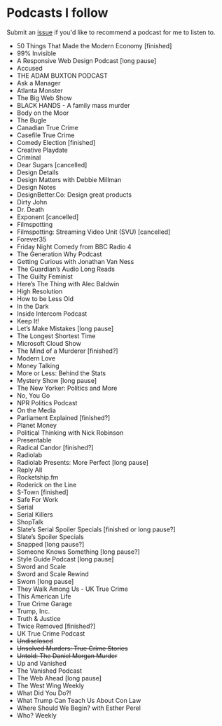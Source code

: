 # Podcasts I follow

Submit an [issue](https://github.com/yaili/podcasts/issues/new) if you'd like to recommend a podcast for me to listen to.

- 50 Things That Made the Modern Economy [finished]
- 99% Invisible
- A Responsive Web Design Podcast [long pause]
- Accused
- THE ADAM BUXTON PODCAST
- Ask a Manager
- Atlanta Monster
- The Big Web Show
- BLACK HANDS - A family mass murder
- Body on the Moor
- The Bugle
- Canadian True Crime
- Casefile True Crime
- Comedy Election [finished]
- Creative Playdate
- Criminal
- Dear Sugars [cancelled]
- Design Details
- Design Matters with Debbie Millman 
- Design Notes
- DesignBetter.Co: Design great products
- Dirty John
- Dr. Death
- Exponent [cancelled]
- Filmspotting
- Filmspotting: Streaming Video Unit (SVU) [cancelled]
- Forever35
- Friday Night Comedy from BBC Radio 4
- The Generation Why Podcast
- Getting Curious with Jonathan Van Ness
- The Guardian’s Audio Long Reads
- The Guilty Feminist
- Here’s The Thing with Alec Baldwin
- High Resolution
- How to be Less Old
- In the Dark
- Inside Intercom Podcast
- Keep It!
- Let’s Make Mistakes [long pause]
- The Longest Shortest Time
- Microsoft Cloud Show
- The Mind of a Murderer [finished?]
- Modern Love
- Money Talking
- More or Less: Behind the Stats
- Mystery Show [long pause]
- The New Yorker: Politics and More
- No, You Go
- NPR Politics Podcast
- On the Media
- Parliament Explained [finished?]
- Planet Money
- Political Thinking with Nick Robinson 
- Presentable
- Radical Candor [finished?]
- Radiolab
- Radiolab Presents: More Perfect [long pause]
- Reply All
- Rocketship.fm
- Roderick on the Line
- S-Town [finished]
- Safe For Work
- Serial
- Serial Killers
- ShopTalk
- Slate’s Serial Spoiler Specials [finished or long pause?]
- Slate’s Spoiler Specials
- Snapped [long pause?]
- Someone Knows Something [long pause?]
- Style Guide Podcast [long pause]
- Sword and Scale
- Sword and Scale Rewind
- Sworn [long pause]
- They Walk Among Us - UK True Crime
- This American Life
- True Crime Garage
- Trump, Inc.
- Truth & Justice
- Twice Removed [finished?]
- UK True Crime Podcast
- ~~Undisclosed~~
- ~~Unsolved Murders: True Crime Stories~~
- ~~Untold: The Daniel Morgan Murder~~
- Up and Vanished
- The Vanished Podcast
- The Web Ahead [long pause]
- The West Wing Weekly
- What Did You Do?!
- What Trump Can Teach Us About Con Law
- Where Should We Begin? with Esther Perel
- Who? Weekly
